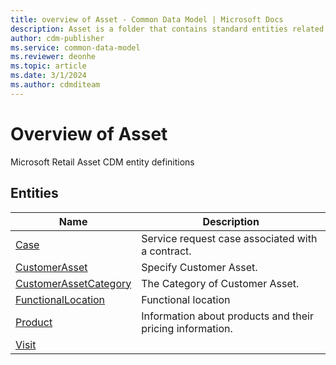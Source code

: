 ```yaml
---
title: overview of Asset - Common Data Model | Microsoft Docs
description: Asset is a folder that contains standard entities related to the Common Data Model.
author: cdm-publisher
ms.service: common-data-model
ms.reviewer: deonhe
ms.topic: article
ms.date: 3/1/2024
ms.author: cdmditeam
---
```


# Overview of Asset

Microsoft Retail Asset CDM entity definitions  

## Entities

|Name|Description|
|---|---|
|[Case](Case.md)|Service request case associated with a contract.|
|[CustomerAsset](CustomerAsset.md)|Specify Customer Asset.|
|[CustomerAssetCategory](CustomerAssetCategory.md)|The Category of Customer Asset.|
|[FunctionalLocation](FunctionalLocation.md)|Functional location|
|[Product](Product.md)|Information about products and their pricing information.|
|[Visit](Visit.md)||
